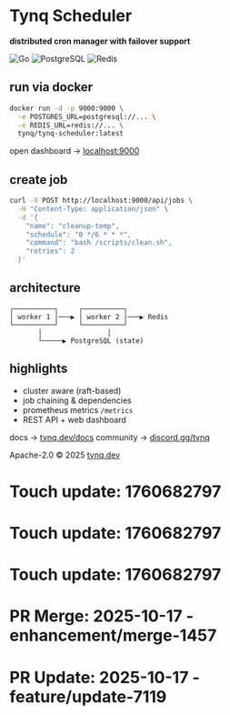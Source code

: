 #  Tynq Scheduler

**distributed cron manager with failover support**

![Go](https://img.shields.io/badge/go-1.22-blue)
![PostgreSQL](https://img.shields.io/badge/db-postgres-informational)
![Redis](https://img.shields.io/badge/queue-redis-red)

## run via docker

```bash
docker run -d -p 9000:9000 \
  -e POSTGRES_URL=postgresql://... \
  -e REDIS_URL=redis://... \
  tynq/tynq-scheduler:latest
```

open dashboard → [localhost:9000](http://localhost:9000)

## create job

```bash
curl -X POST http://localhost:9000/api/jobs \
  -H "Content-Type: application/json" \
  -d '{
    "name": "cleanup-temp",
    "schedule": "0 */6 * * *",
    "command": "bash /scripts/clean.sh",
    "retries": 2
  }'
```

## architecture

```
┌──────────┐     ┌──────────┐
│ worker 1 │───▶ │ worker 2 │───▶ Redis
└──────────┘     └──────────┘
       │                │
       └─────▶ PostgreSQL (state)
```

## highlights

* cluster aware (raft-based)
* job chaining & dependencies
* prometheus metrics `/metrics`
* REST API + web dashboard

docs → [tynq.dev/docs](https://tynq.dev/docs)
community → [discord.gg/tynq](https://discord.gg/tynq)

Apache-2.0 © 2025 [tynq.dev](https://tynq.dev)

# Touch update: 1760682797

# Touch update: 1760682797

# Touch update: 1760682797

# PR Merge: 2025-10-17 - enhancement/merge-1457

# PR Update: 2025-10-17 - feature/update-7119
